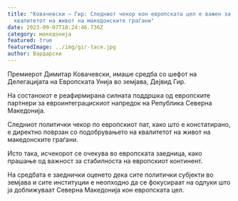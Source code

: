 ```yaml
---
title: "Ковачевски – Гир: Следниот чекор кон европската цел е важен за
  квалитетот на живот на македонските граѓани"
date: 2023-09-07T18:24:46.736Z
category: македонија
featured: true
featuredImage: ../img/gir-tace.jpg
author: Вардарски
---
```

<!--StartFragment-->

Премиерот Димитар Ковачевски, имаше средба со шефот на Делегацијата на Европската Унија во земјава, Дејвид Гир.

На состанокот е реафирмирана силната поддршка од европските партнери за евроинтеграцискиот напредок на Република Северна Македонија.

Следниот политички чекор по европскиот пат, како што е констатирано, е директно поврзан со подобрувањето на квалитетот на живот на македонските граѓани.

Исто така, исчекорот се очекува во европската заедница, како прашање од важност за стабилноста на европскиот континент.

На средбата е заеднички оценето дека сите политички субјекти во земјава и сите институции е неопходно да се фокусираат на одлуки што ја доближуваат Северна Македонија кон европската цел.

<!--EndFragment-->